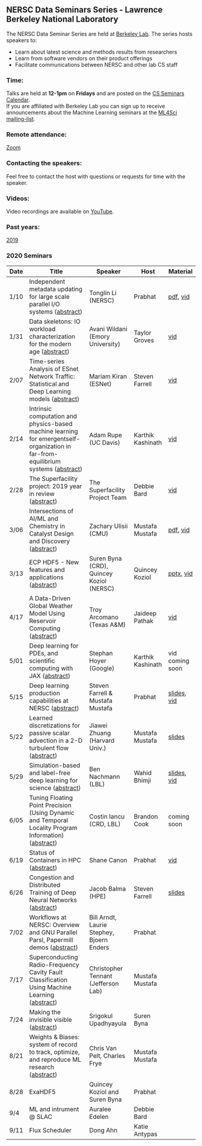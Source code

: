 ## NERSC Data Seminars Series - Lawrence Berkeley National Laboratory

The NERSC Data Seminar Series are held at [Berkeley Lab](https://www.lbl.gov/). The series hosts speakers to:
- Learn about latest science and methods results from researchers
- Learn from software vendors on their product offerings
- Facilitate communications between NERSC and other lab CS staff
  
### Time:
Talks are held at **12-1pm** on **Fridays** and are posted on the [CS Seminars Calendar](https://www.nersc.gov/events/cs-seminars/).  
If you are affiliated with Berkeley Lab you can sign up to receive announcements about the Machine Learning seminars at the [ML4Sci mailing-list](https://groups.google.com/a/lbl.gov/forum/#!forum/ml4sci).
 

### Remote attendance:
[Zoom](https://lbnl.zoom.us/j/985901166?pwd=bGNpUFJwVDg2aEg0S20rdHdiYTIwZz09)
 
### Contacting the speakers:
Feel free to contact the host with questions or requests for time with the speaker.

### Videos: 
Video recordings are available on [YouTube](https://www.youtube.com/playlist?list=PL20S5EeApOSvkewFIuz2scAEkbnBIlzYy).

### Past years: 
[2019](2019.md)

### 2020 Seminars
|Date |Title                |Speaker                 |Host               |Material       |
|-----|---------------------|------------------------|-------------------|-------------|
|1/10 |Independent metadata updating for large scale parallel I/O systems ([abstract](abstracts/2020-01-10.md))|Tonglin Li (NERSC)  |Prabhat   |[pdf][1], [vid][2]|
|1/31 |Data skeletons: IO workload characterization for the modern age    ([abstract](abstracts/2020-01-31.md))|Avani Wildani (Emory University)|Taylor Groves  | [vid][3]|
|2/07 |Time-series Analysis of ESnet Network Traffic: Statistical and Deep Learning models ([abstract](abstracts/2020-02-07.md))|Mariam Kiran (ESNet)|Steven Farrell  | [vid][4]|
|2/14 |Intrinsic computation and physics-based machine learning for emergentself-organization in far-from-equilibrium systems ([abstract](abstracts/2020-02-14.md))|Adam Rupe (UC Davis)|Karthik Kashinath| [vid][5]|
|2/28 |The Superfacility project: 2019 year in review ([abstract](abstracts/2020-02-28.md)) | The Superfacility Project Team| Debbie Bard| [vid][9]|
|3/06 |Intersections of AI/ML and Chemistry in Catalyst Design and Discovery ([abstract](abstracts/2020-03-06.md))|Zachary Ulisii (CMU)|Mustafa Mustafa| [pdf][6], [vid][7]|
|3/13 |ECP HDF5 - New features and applications ([abstract](abstracts/2020-03-13.md))|Suren Byna (CRD),  Quincey Koziol (NERSC)|Quincey Koziol| [pptx][8], [vid][10]|
|4/17 |A Data-Driven Global Weather Model Using Reservoir Computing ([abstract](abstracts/2020-04-17.md))|Troy Arcomano (Texas A&amp;M)|Jaideep Pathak|[vid][12]|
|5/01 |Deep learning for PDEs, and scientific computing with JAX ([abstract](abstracts/2020-05-01.md))|Stephan Hoyer (Google)|Karthik Kashinath| vid coming soon|
|5/15 |Deep learning production capabilities at NERSC ([abstract](abstracts/2020-05-15.md))|Steven Farrell &amp; Mustafa Mustafa|Prabhat| [slides][11], [vid][13]|
|5/22 |Learned discretizations for passive scalar advection in a 2-D turbulent flow ([abstract](abstracts/2020-05-22.md))|Jiawei Zhuang (Harvard Univ.)|Mustafa Mustafa| [slides][14]|
|5/29 |Simulation-based and label-free deep learning for science ([abstract](abstracts/2020-05-29.md))|Ben Nachmann (LBL)|Wahid Bhimji| [slides][15], [vid][16]|
|6/05 |Tuning Floating Point Precision (Using Dynamic and Temporal Locality Program Information) ([abstract](abstracts/2020-06-05.md))|Costin Iancu (CRD, LBL)|Brandon Cook| coming soon|
|6/19 |Status of Containers in HPC ([abstract](abstracts/2020-06-19.md)) |Shane Canon |Prabhat |[vid][18]|
|6/26 |Congestion and Distributed Training of Deep Neural Networks ([abstract](abstracts/2020-06-26.md)) |Jacob Balma (HPE) |Steven Farrell | [slides][17]|
|7/02 |Workflows at NERSC: Overview and GNU Parallel Parsl, Papermill demos ([abstract](abstracts/2020-07-02.md)) |Bill Arndt, Laurie Stephey, Bjoern Enders|Prabhat| |
|7/17 |Superconducting Radio-Frequency Cavity Fault Classification Using Machine Learning ([abstract](abstracts/2020-07-17.md)) |Christopher Tennant (Jefferson Lab)|Mustafa Mustafa| |
|7/24 |Making the invisible visible ([abstract](abstracts/2020-07-24.md)) |Srigokul Upadhyayula|Suren Byna| |
|8/21 |Weights & Biases: system of record to track, optimize, and reproduce ML research ([abstract](abstracts/2020-08-21.md))|Chris Van Pelt, Charles Frye|Mustafa Mustafa| |
|8/28 |ExaHDF5|Quincey Koziol and Suren Byna|Prabhat| |
|9/4 |ML and intrument @ SLAC| Auralee Edelen |Debbie Bard||
|9/11|Flux Scheduler| Dong Ahn| Katie Antypas||

[1]: https://drive.google.com/file/d/0B_vRw1QFsEicQVRuUDJpWmNFS3ZfRmNyc3pIbGFpeVdnWHZ3/view?usp=sharing
[2]: https://www.youtube.com/watch?v=f2pZ6vIKCnQ&list=PL20S5EeApOSvkewFIuz2scAEkbnBIlzYy&index=2
[3]: https://www.youtube.com/watch?v=1lvpEwIlk_8&list=PL20S5EeApOSvkewFIuz2scAEkbnBIlzYy&index=1
[4]: https://www.youtube.com/watch?v=CJp_oXcgerU&list=PL20S5EeApOSvkewFIuz2scAEkbnBIlzYy&index=7
[5]: https://www.youtube.com/watch?v=gjx2jm25gHs&list=PL20S5EeApOSvkewFIuz2scAEkbnBIlzYy&index=2&t=0s
[6]: https://drive.google.com/file/d/12FrB5KhGKAMjgIprbfJqE3J5y1whuWMT/view?usp=sharing
[7]: https://www.youtube.com/watch?v=cThCoWQn4-o&list=PL20S5EeApOSvkewFIuz2scAEkbnBIlzYy&index=2&t=0s
[8]: https://drive.google.com/file/d/1-R83QfIeZmByV-U1rqxHxFgh15WuMuJC/view
[9]: https://www.youtube.com/watch?v=tcQGohF9DCg&list=PL20S5EeApOSvkewFIuz2scAEkbnBIlzYy&index=3
[10]: https://www.youtube.com/watch?v=VxpkNFSwpgs&list=PL20S5EeApOSvkewFIuz2scAEkbnBIlzYy&index=2
[11]: https://docs.google.com/presentation/d/1tXf_F2V7qaP0uDMKulsgRPUo5R3-5TM1eQa09AJ1EO0/edit?usp=sharing
[12]: https://www.youtube.com/watch?v=Ujsk0dQnG1w&list=PL20S5EeApOSvkewFIuz2scAEkbnBIlzYy&index=1
[13]: https://www.youtube.com/watch?v=10ImerzWIkM&list=PL20S5EeApOSvkewFIuz2scAEkbnBIlzYy&index=2&t=0s
[14]: https://docs.google.com/presentation/d/1tFTjoJ_Ca6ABvCGBDsgba84h5YD6xve7HzzzYXn1uME/edit#slide=id.p
[15]: https://www.dropbox.com/s/ei197sfm8jcs7la/NERSCMay2020.pdf?dl=0
[16]: https://www.youtube.com/watch?v=1zlYYGP874I&list=PL20S5EeApOSvkewFIuz2scAEkbnBIlzYy&index=2
[17]: https://drive.google.com/file/d/1ITkmSVrNBrgjnbER_qh4pr4K9tkVtTnT/view?usp=sharing
[18]: https://www.youtube.com/watch?v=ObXSq4fkCKs&list=PL20S5EeApOSvkewFIuz2scAEkbnBIlzYy&index=3&t=5s
